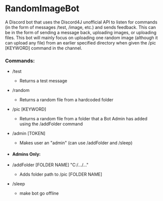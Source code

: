 # RandomImageBot
A Discord bot that uses the Discord4J unofficial API to listen for commands (in the form of messages /test, /image, etc.) and sends feedback. This can be in the form of sending a message back, uploading images, or uploading files. This bot will mainly focus on uploading one random image (although it can upload any file) from an earlier specified directory when given the /pic [KEYWORD] command in the channel.

### Commands:

  - /test
    - Returns a test message
    
  - /random
    - Returns a random file from a hardcoded folder
    
  - /pic [KEYWORD]
    - Returns a random file from a folder that a Bot Admin has added using the /addFolder command

  - /admin [TOKEN]
    - Makes user an "admin" (can use /addFolder and /sleep)
    
  - #### Admins Only:
    
  - /addFolder [FOLDER NAME] "C:/.../..."
    - Adds folder path to /pic [FOLDER NAME]
    
  - /sleep
    - make bot go offline
